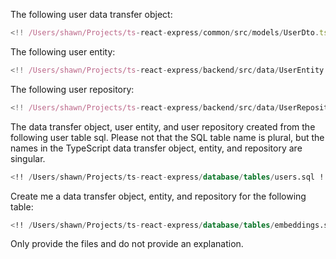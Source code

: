 The following user data transfer object:

```typescript
<!! /Users/shawn/Projects/ts-react-express/common/src/models/UserDto.ts !!/>
```

The following user entity:

```typescript
<!! /Users/shawn/Projects/ts-react-express/backend/src/data/UserEntity.ts !!/>
```

The following user repository:

```typescript
<!! /Users/shawn/Projects/ts-react-express/backend/src/data/UserRepository.ts !!/>
```

The data transfer object, user entity, and user repository created from the following user table sql.  Please not that the SQL table name is plural, but the names in the TypeScript data transfer object, entity, and repository are singular.

```sql
<!! /Users/shawn/Projects/ts-react-express/database/tables/users.sql !!/>
```

Create me a data transfer object, entity, and repository for the following table:

```sql
<!! /Users/shawn/Projects/ts-react-express/database/tables/embeddings.sql !!/>
```

Only provide the files and do not provide an explanation.
